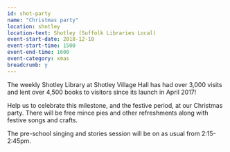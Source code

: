 ```yaml
---
id: shot-party
name: "Christmas party"
location: shotley
location-text: Shotley (Suffolk Libraries Local)
event-start-date: 2018-12-10
event-start-time: 1500
event-end-time: 1600
event-category: xmas
breadcrumb: y
---
```


The weekly Shotley Library at Shotley Village Hall has had over 3,000 visits and lent over 4,500 books to visitors since its launch in April 2017!

Help us to celebrate this milestone, and the festive period, at our Christmas party. There will be free mince pies and other refreshments along with festive songs and crafts.

The pre-school singing and stories session will be on as usual from 2:15-2:45pm.
